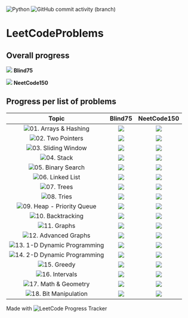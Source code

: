 ![Python](https://img.shields.io/badge/Python-3776AB?style=for-the-badge&logo=python&logoColor=white) ![GitHub commit activity (branch)](https://img.shields.io/github/commit-activity/w/christopher-pedraza/LeetCodeProblems)

# LeetCodeProblems

## Overall progress
![](https://progress-bar.dev/17/?scale=75&suffix=/75) **Blind75**

![](https://progress-bar.dev/29/?scale=150&suffix=/150) **NeetCode150**

## Progress per list of problems

| Topic | Blind75 | NeetCode150 |
| :---:| :---:| :---: |
| ![01. Arrays & Hashing](https://github.com/christopher-pedraza/LeetCodeProblems/tree/main/01.%20Arrays%20%26%20Hashing) | ![](https://progress-bar.dev/8/?scale=8&suffix=/8) | ![](https://progress-bar.dev/9/?scale=9&suffix=/9) |
| ![02. Two Pointers](https://github.com/christopher-pedraza/LeetCodeProblems/tree/main/02.%20Two%20Pointers) | ![](https://progress-bar.dev/3/?scale=3&suffix=/3) | ![](https://progress-bar.dev/5/?scale=5&suffix=/5) |
| ![03. Sliding Window](https://github.com/christopher-pedraza/LeetCodeProblems/tree/main/03.%20Sliding%20Window) | ![](https://progress-bar.dev/4/?scale=4&suffix=/4) | ![](https://progress-bar.dev/5/?scale=6&suffix=/6) |
| ![04. Stack](https://github.com/christopher-pedraza/LeetCodeProblems/tree/main/04.%20Stack) | ![](https://progress-bar.dev/1/?scale=1&suffix=/1) | ![](https://progress-bar.dev/6/?scale=7&suffix=/7) |
| ![05. Binary Search](https://github.com/christopher-pedraza/LeetCodeProblems/tree/main/05.%20Binary%20Search) | ![](https://progress-bar.dev/1/?scale=2&suffix=/2) | ![](https://progress-bar.dev/4/?scale=7&suffix=/7) |
| ![06. Linked List](https://github.com/christopher-pedraza/LeetCodeProblems/tree/main/06.%20Linked%20List) | ![](https://progress-bar.dev/0/?scale=6&suffix=/6) | ![](https://progress-bar.dev/0/?scale=11&suffix=/11) |
| ![07. Trees](https://github.com/christopher-pedraza/LeetCodeProblems/tree/main/07.%20Trees) | ![](https://progress-bar.dev/0/?scale=11&suffix=/11) | ![](https://progress-bar.dev/0/?scale=15&suffix=/15) |
| ![08. Tries](https://github.com/christopher-pedraza/LeetCodeProblems/tree/main/08.%20Tries) | ![](https://progress-bar.dev/0/?scale=3&suffix=/3) | ![](https://progress-bar.dev/0/?scale=3&suffix=/3) |
| ![09. Heap - Priority Queue](https://github.com/christopher-pedraza/LeetCodeProblems/tree/main/09.%20Heap%20-%20Priority%20Queue) | ![](https://progress-bar.dev/0/?scale=1&suffix=/1) | ![](https://progress-bar.dev/0/?scale=7&suffix=/7) |
| ![10. Backtracking](https://github.com/christopher-pedraza/LeetCodeProblems/tree/main/10.%20Backtracking) | ![](https://progress-bar.dev/0/?scale=2&suffix=/2) | ![](https://progress-bar.dev/0/?scale=9&suffix=/9) |
| ![11. Graphs](https://github.com/christopher-pedraza/LeetCodeProblems/tree/main/11.%20Graphs) | ![](https://progress-bar.dev/0/?scale=6&suffix=/6) | ![](https://progress-bar.dev/0/?scale=13&suffix=/13) |
| ![12. Advanced Graphs](https://github.com/christopher-pedraza/LeetCodeProblems/tree/main/12.%20Advanced%20Graphs) | ![](https://progress-bar.dev/0/?scale=1&suffix=/1) | ![](https://progress-bar.dev/0/?scale=6&suffix=/6) |
| ![13. 1-D Dynamic Programming](https://github.com/christopher-pedraza/LeetCodeProblems/tree/main/13.%201-D%20Dynamic%20Programming) | ![](https://progress-bar.dev/0/?scale=10&suffix=/10) | ![](https://progress-bar.dev/0/?scale=12&suffix=/12) |
| ![14. 2-D Dynamic Programming](https://github.com/christopher-pedraza/LeetCodeProblems/tree/main/14.%202-D%20Dynamic%20Programming) | ![](https://progress-bar.dev/0/?scale=2&suffix=/2) | ![](https://progress-bar.dev/0/?scale=11&suffix=/11) |
| ![15. Greedy](https://github.com/christopher-pedraza/LeetCodeProblems/tree/main/15.%20Greedy) | ![](https://progress-bar.dev/0/?scale=2&suffix=/2) | ![](https://progress-bar.dev/0/?scale=8&suffix=/8) |
| ![16. Intervals](https://github.com/christopher-pedraza/LeetCodeProblems/tree/main/16.%20Intervals) | ![](https://progress-bar.dev/0/?scale=5&suffix=/5) | ![](https://progress-bar.dev/0/?scale=6&suffix=/6) |
| ![17. Math & Geometry](https://github.com/christopher-pedraza/LeetCodeProblems/tree/main/17.%20Math%20%26%20Geometry) | ![](https://progress-bar.dev/0/?scale=3&suffix=/3) | ![](https://progress-bar.dev/0/?scale=8&suffix=/8) |
| ![18. Bit Manipulation](https://github.com/christopher-pedraza/LeetCodeProblems/tree/main/18.%20Bit%20Manipulation) | ![](https://progress-bar.dev/0/?scale=5&suffix=/5) | ![](https://progress-bar.dev/0/?scale=7&suffix=/7) |

Made with ![LeetCode Progress Tracker](https://github.com/christopher-pedraza/leetcode-problem-tracker/)
